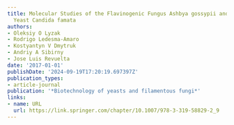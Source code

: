 ```yaml
---
title: Molecular Studies of the Flavinogenic Fungus Ashbya gossypii and the Flavinogenic
  Yeast Candida famata
authors:
- Oleksiy O Lyzak
- Rodrigo Ledesma-Amaro
- Kostyantyn V Dmytruk
- Andriy A Sibirny
- Jose Luis Revuelta
date: '2017-01-01'
publishDate: '2024-09-19T17:20:19.697397Z'
publication_types:
- article-journal
publication: '*Biotechnology of yeasts and filamentous fungi*'
links:
- name: URL
  url: https://link.springer.com/chapter/10.1007/978-3-319-58829-2_9
---
```

